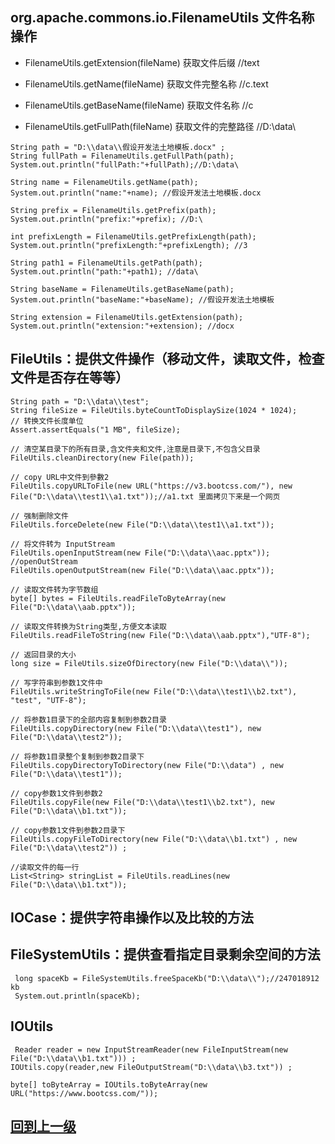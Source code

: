 


## org.apache.commons.io.FilenameUtils 文件名称操作


+ FilenameUtils.getExtension(fileName) 获取文件后缀 //text

+ FilenameUtils.getName(fileName) 获取文件完整名称 //c.text

+ FilenameUtils.getBaseName(fileName) 获取文件名称 //c

+ FilenameUtils.getFullPath(fileName) 获取文件的完整路径 //D:\data\


```
String path = "D:\\data\\假设开发法土地模板.docx" ;
String fullPath = FilenameUtils.getFullPath(path);
System.out.println("fullPath:"+fullPath);//D:\data\

String name = FilenameUtils.getName(path);
System.out.println("name:"+name); //假设开发法土地模板.docx

String prefix = FilenameUtils.getPrefix(path);
System.out.println("prefix:"+prefix); //D:\

int prefixLength = FilenameUtils.getPrefixLength(path);
System.out.println("prefixLength:"+prefixLength); //3

String path1 = FilenameUtils.getPath(path);
System.out.println("path:"+path1); //data\

String baseName = FilenameUtils.getBaseName(path);
System.out.println("baseName:"+baseName); //假设开发法土地模板

String extension = FilenameUtils.getExtension(path);
System.out.println("extension:"+extension); //docx

```


## FileUtils：提供文件操作（移动文件，读取文件，检查文件是否存在等等）

```
String path = "D:\\data\\test";
String fileSize = FileUtils.byteCountToDisplaySize(1024 * 1024);
// 转换文件长度单位
Assert.assertEquals("1 MB", fileSize);

// 清空某目录下的所有目录,含文件夹和文件,注意是目录下,不包含父目录
FileUtils.cleanDirectory(new File(path));

// copy URL中文件到參數2
FileUtils.copyURLToFile(new URL("https://v3.bootcss.com/"), new File("D:\\data\\test1\\a1.txt"));//a1.txt 里面拷贝下来是一个网页

// 强制删除文件
FileUtils.forceDelete(new File("D:\\data\\test1\\a1.txt"));

// 将文件转为 InputStream
FileUtils.openInputStream(new File("D:\\data\\aac.pptx"));
//openOutStream
FileUtils.openOutputStream(new File("D:\\data\\aac.pptx"));

// 读取文件转为字节数组
byte[] bytes = FileUtils.readFileToByteArray(new File("D:\\data\\aab.pptx"));

// 读取文件转换为String类型,方便文本读取
FileUtils.readFileToString(new File("D:\\data\\aab.pptx"),"UTF-8");

// 返回目录的大小
long size = FileUtils.sizeOfDirectory(new File("D:\\data\\"));

// 写字符串到参数1文件中
FileUtils.writeStringToFile(new File("D:\\data\\test1\\b2.txt"), "test", "UTF-8");

// 将参数1目录下的全部内容复制到参数2目录
FileUtils.copyDirectory(new File("D:\\data\\test1"), new File("D:\\data\\test2"));

// 将参数1目录整个复制到参数2目录下
FileUtils.copyDirectoryToDirectory(new File("D:\\data") , new File("D:\\data\\test1"));

// copy参数1文件到参数2
FileUtils.copyFile(new File("D:\\data\\test1\\b2.txt"), new File("D:\\data\\b1.txt"));

// copy参数1文件到参数2目录下
FileUtils.copyFileToDirectory(new File("D:\\data\\b1.txt") , new File("D:\\data\\test2")) ;

//读取文件的每一行
List<String> stringList = FileUtils.readLines(new File("D:\\data\\b1.txt"));
```
 
## IOCase：提供字符串操作以及比较的方法



## FileSystemUtils：提供查看指定目录剩余空间的方法

```
 long spaceKb = FileSystemUtils.freeSpaceKb("D:\\data\\");//247018912 kb
 System.out.println(spaceKb);
```



## IOUtils

```
 Reader reader = new InputStreamReader(new FileInputStream(new File("D:\\data\\b1.txt"))) ;
IOUtils.copy(reader,new FileOutputStream("D:\\data\\b3.txt")) ;

byte[] toByteArray = IOUtils.toByteArray(new URL("https://www.bootcss.com/"));
```













































































































## [回到上一级](../index.md)